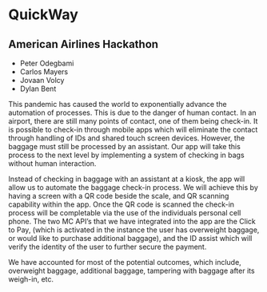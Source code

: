 # QuickWay
## American Airlines Hackathon

- Peter Odegbami
- Carlos Mayers
- Jovaan Volcy
- Dylan Bent


This pandemic has caused the world to exponentially advance the automation of processes. This is due to the danger of human contact. In an airport, there are still many points of contact, one of them being check-in. It is possible to check-in through mobile apps which will eliminate the contact through handling of IDs and shared touch screen devices. However, the baggage must still be processed by an assistant. Our app will take this process to the next level by implementing a system of checking in bags without human interaction.

Instead of checking in baggage with an assistant at a kiosk, the app will allow us to automate the baggage check-in process. We will achieve this by having a screen with a QR code beside the scale, and QR scanning capability within the app. Once the QR code is scanned the check-in process will be completable via the use of the individuals personal cell phone.
The two MC API’s that we have integrated into the app are the Click to Pay, (which is activated in the instance the user has overweight baggage, or would like to purchase additional baggage), and the ID assist which will verify the identity of the user to further secure the payment.

We have accounted for most of the potential outcomes, which include, overweight baggage, additional baggage, tampering with baggage after its weigh-in, etc.
